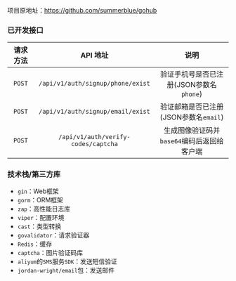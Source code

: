 项目原地址：https://github.com/summerblue/gohub

### 已开发接口

| 请求方法 |              API 地址               |                   说明                   |
| :------: |:---------------------------------:| :--------------------------------------: |
|   `POST`   | `/api/v1/auth/signup/phone/exist` | 验证手机号是否已注册(JSON参数名`phone`)  |
|   `POST`   |  `/api/v1/auth/signup/email/exist`  |  验证邮箱是否已注册(JSON参数名`email`)   |
|   `POST`   | `/api/v1/auth/verify-codes/captcha` | 生成图像验证码并`base64`编码后返回给客户端 |



### 技术栈/第三方库

- `gin`：Web框架
- `gorm`：ORM框架
- `zap`：高性能日志库
- `viper`：配置环境
- `cast`：类型转换
- `govalidator`：请求验证器
- `Redis`：缓存
- `captcha`：图片验证码库
- `aliyum`的`SMS`服务`SDK`：发送短信验证
- `jordan-wright/email`包：发送邮件